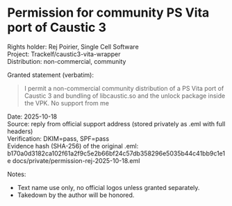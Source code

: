 # Permission for community PS Vita port of Caustic 3

Rights holder: Rej Poirier, Single Cell Software  
Project: Trackelf/caustic3-vita-wrapper  
Distribution: non-commercial, community

Granted statement (verbatim):
> I permit a non-commercial community distribution of a PS Vita port of Caustic 3 and bundling of libcaustic.so and the unlock package inside the VPK. No support from me

Date: 2025-10-18  
Source: reply from official support address (stored privately as .eml with full headers)  
Verification: DKIM=pass, SPF=pass  
Evidence hash (SHA-256) of the original .eml: b170a0d3182ca102f61a2f9c5e2b66bf24c57db358296e5035b44c41bb9c1e1e  docs/private/permission-rej-2025-10-18.eml

Notes:
- Text name use only, no official logos unless granted separately.
- Takedown by the author will be honored.
